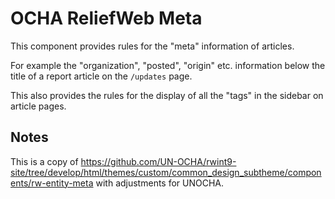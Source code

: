 OCHA ReliefWeb Meta
===================

This component provides rules for the "meta" information of articles.

For example the "organization", "posted", "origin" etc. information below the
title of a report article on the `/updates` page.

This also provides the rules for the display of all the "tags" in the sidebar on
article pages.

## Notes

This is a copy of https://github.com/UN-OCHA/rwint9-site/tree/develop/html/themes/custom/common_design_subtheme/components/rw-entity-meta with adjustments for UNOCHA.
